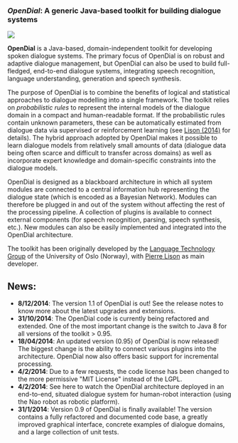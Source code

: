 ### *OpenDial*: A generic Java-based toolkit for building dialogue systems

<img src="https://github.com/plison/opendial/blob/master/resources/opendial-icon.png" align="middle">

**OpenDial** is a Java-based, domain-independent toolkit for developing spoken dialogue systems. The primary focus of OpenDial is on robust and adaptive dialogue management, but OpenDial can also be used to build full-fledged, end-to-end dialogue systems, integrating speech recognition, language understanding, generation and speech synthesis.

The purpose of OpenDial is to combine the benefits of logical and statistical approaches to dialogue modelling into a single framework. The toolkit relies on *probabilistic rules* to represent the internal models of the dialogue domain in a compact and human-readable format. If the probabilistic rules contain unknown parameters, these can be automatically estimated from dialogue data via supervised or reinforcement learning (see [Lison (2014)](http://folk.uio.no/plison/pdfs/thesis/thesis-plison2014.pdf) for details). The hybrid approach adopted by OpenDial makes it possible to learn dialogue models from relatively small amounts of data (dialogue data being often scarce and difficult to transfer across domains) as well as incorporate expert knowledge and domain-specific constraints into the dialogue models.

OpenDial is designed as a blackboard architecture in which all system modules are connected to a central information hub representing the dialogue state (which is encoded as a Bayesian Network). Modules can therefore be plugged in and out of the system without affecting the rest of the processing pipeline. A collection of plugins is available to connect external components (for speech recognition, parsing, speech synthesis, etc.). New modules can also be easily implemented and integrated into the OpenDial architecture.

The toolkit has been originally developed by the [Language Technology Group](http://www.mn.uio.no/ifi/english/research/groups/ltg/) of the University of Oslo (Norway), with [Pierre Lison](http://folk.uio.no/plison) as main developer.

## News:

* **8/12/2014**: The version 1.1 of OpenDial is out! See the release notes to know more about the latest upgrades and extensions.
* **31/10/2014**: The OpenDial code is currently being refactored and extended. One of the most important change is the switch to Java 8 for all versions of the toolkit > 0.95.
* **18/04/2014**: An updated version (0.95) of OpenDial is now released! The biggest change is the ability to connect various plugins into the architecture. OpenDial now also offers basic support for incremental processing.
* **4/2/2014**: Due to a few requests, the code license has been changed to the more permissive "MIT License" instead of the LGPL.
* **4/2/2014**: See here to watch the OpenDial architecture deployed in an end-to-end, situated dialogue system for human-robot interaction (using the Nao robot as robotic platform).
* **31/1/2014**: Version 0.9 of OpenDial is finally available! The version contains a fully refactored and documented code base, a greatly improved graphical interface, concrete examples of dialogue domains, and a large collection of unit tests. 

